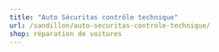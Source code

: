 ```yaml
---
title: "Auto Sécuritas contrôle technique"
url: /sandillon/auto-securitas-controle-technique/
shop: réparation de voitures
---
```

